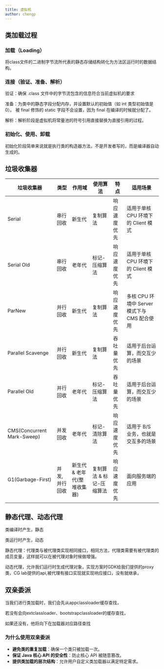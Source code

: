 ```yaml
---
title: 虚拟机
author: chengp
---
```


## 类加载过程

### 加载（Loading）
将class文件的二进制字节流所代表的静态存储结构转化为方法区运行时的数据结构。
### 连接（验证、准备、解析）
验证：确保 .class 文件中的字节流包含的信息符合当前虚拟机的要求

准备：为类中的静态字段分配内存，并设置默认的初始值（如 int 类型初始值是 0）。 被 final 修饰的 static 字段不会设置，因为 final 在编译的时候就分配了。

解析：解析阶段是虚拟机将常量池的符号引用直接替换为直接引用的过程。

### 初始化、使用、卸载
初始化阶段简单来说就是执行类的构造器方法，不是开发者写的，而是编译器自动生成的。

## 垃圾收集器

| 垃圾收集器                  | 类型     | 作用域          | 使用算法         | 特点         | 适用场景                             |
|---------------------------|--------|--------------|--------------|------------|----------------------------------|
| Serial                   | 串行回收 | 新生代         | 复制算法         | 响应速度优先   | 适用于单核 CPU 环境下的 Client 模式       |
| Serial Old               | 串行回收 | 老年代         | 标记-压缩算法     | 响应速度优先   | 适用于单核 CPU 环境下的 Client 模式       |
| ParNew                  | 并行回收 | 新生代         | 复制算法         | 响应速度优先   | 多核 CPU 环境中 Server 模式下与 CMS 配合使用 |
| Parallel Scavenge        | 并行回收 | 新生代         | 复制算法         | 吞吐量优先     | 适用于后台运算，而交互少的场景            |
| Parallel Old             | 并行回收 | 老年代         | 标记-压缩算法     | 吞吐量优先     | 适用于后台运算，而交互少的场景            |
| CMS(Concurrent Mark-Sweep) | 并发回收 | 老年代         | 标记-清除算法     | 响应速度优先   | 适用于 B/S 业务，也就是交互多的场景         |
| G1(Garbage-First)        | 并发, 并行回收 | 新生代 & 老年代(整堆收集器) | 复制算法 & 标记-压缩算法 | 响应速度优先   | 面向服务端的应用                       |

## 静态代理、动态代理
类编译时产生，静态 

类运行时产生，动态

静态代理：代理类与被代理类实现相同接口，相同方法，代理类需要有被代理类的成员变量，这样就可以在被代理对象时候做增强。

动态代理，允许我们运行时生成代理对象，实现方案时GDK给我们提供的proxy类，CG lab提供的api,被代理有接口实现就实现响应接口，没有就继承，



## 双亲委派
当我们进行类加载时，我们会先从appclassloader缓存查找，

若没有会向extclassloader、bootstrapclassloader的缓存查找，

如果还没有，他将向下在加载器对应路径查找

### 为什么使用双亲委派

- **避免类的重复加载**：确保一个类只被加载一次。
- **保证 Java 核心 API 的安全性**：防止核心 API 被随意篡改。
- **提供类加载的层次结构**：允许用户自定义类加载器以满足特定需求。